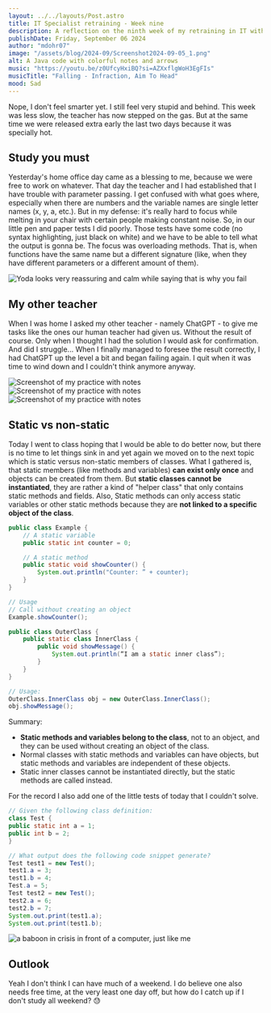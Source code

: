 ```yaml
---
layout: ../../layouts/Post.astro
title: IT Specialist retraining - Week nine
description: A reflection on the ninth week of my retraining in IT with Constructors and more in Java 
publishDate: Friday, September 06 2024
author: "mdohr07"
image: "/assets/blog/2024-09/Screenshot2024-09-05_1.png"
alt: A Java code with colorful notes and arrows
music: "https://youtu.be/z0UfcyHxiBQ?si=AZXxflgWoH3EgFIs"
musicTitle: "Falling - Infraction, Aim To Head"
mood: Sad
---
```

Nope, I don't feel smarter yet. I still feel very stupid and behind. This week was less slow, the teacher has now stepped on the gas. But at the same time we were released extra early the last two days because it was specially hot.

## Study you must
Yesterday's home office day came as a blessing to me, because we were free to work on whatever. That day the teacher and I had established that I have trouble with parameter passing. I get confused with what goes where, especially when there are numbers and the variable names are single letter names (x, y, a, etc.). But in my defense: it's really hard to focus while melting in your chair with certain people making constant noise. So, in our little pen and paper tests I did poorly. Those tests have some code (no syntax highlighting, just black on white) and we have to be able to tell what the output is gonna be. The focus was overloading methods. That is, when functions have the same name but a different signature (like, when they have different parameters or a different amount of them).

<img src="https://i.giphy.com/tpiXQIuC9kKYg.webp" alt="Yoda looks very reassuring and calm while saying that is why you fail">

## My other teacher
When I was home I asked my other teacher - namely ChatGPT - to give me tasks like the ones our human teacher had given us. Without the result of course. Only when I thought I had the solution I would ask for confirmation. And did I struggle... When I finally managed to foresee the result correctly, I had ChatGPT up the level a bit and began failing again. I quit when it was time to wind down and I couldn't think anymore anyway. 

![Screenshot of my practice with notes](</assets/blog/2024-09/Screenshot2024-09-05_2.png>) 
![Screenshot of my practice with notes](</assets/blog/2024-09/Screenshot2024-09-05_3.png>) 
![Screenshot of my practice with notes](</assets/blog/2024-09/Screenshot2024-09-05_4.png>)

## Static vs non-static
Today I went to class hoping that I would be able to do better now, but there is no time to let things sink in and yet again we moved on to the next topic which is static versus non-static members of classes. What I gathered is, that static members (like methods and variables) <b>can exist only once</b> and objects can be created from them. But <b>static classes cannot be instantiated</b>, they are rather a kind of "helper class" that only contains static methods and fields. Also, Static methods can only access static variables or other static methods because they are <b>not linked to a specific object of the class</b>.

```java
public class Example {
    // A static variable
    public static int counter = 0;

    // A static method
    public static void showCounter() {
        System.out.println("Counter: ” + counter);
    }
}

// Usage
// Call without creating an object
Example.showCounter(); 
```

```java
public class OuterClass {
    public static class InnerClass {
        public void showMessage() {
            System.out.println(“I am a static inner class”);
        }
    }
}

// Usage:
OuterClass.InnerClass obj = new OuterClass.InnerClass();
obj.showMessage();
```

Summary:
- <b>Static methods and variables belong to the class</b>, not to an object, and they can be used without creating an object of the class.
- Normal classes with static methods and variables can have objects, but static methods and variables are independent of these objects.
- Static inner classes cannot be instantiated directly, but the static methods are called instead.

For the record I also add one of the little tests of today that I couldn't solve.

```java
// Given the following class definition:
class Test {
public static int a = 1;
public int b = 2;
}

// What output does the following code snippet generate?
Test test1 = new Test();
test1.a = 3;
test1.b = 4;
Test.a = 5;
Test test2 = new Test();
test2.a = 6;
test2.b = 7;
System.out.print(test1.a);
System.out.print(test1.b);
```

<img src="https://i.giphy.com/zOvBKUUEERdNm.webp" alt="a baboon in crisis in front of a computer, just like me">

## Outlook
Yeah I don't think I can have much of a weekend. I do believe one also needs free time, at the very least one day off, but how do I catch up if I don't study all weekend? 😓
